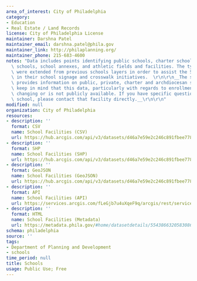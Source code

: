 ```yaml
---
area_of_interest: City of Philadelphia
category:
- Education
- Real Estate / Land Records
license: City of Philadelphia License
maintainer: Darshna Patel
maintainer_email: darshna.patel@phila.gov
maintainer_link: http://philaplanning.org/
maintainer_phone: 215-683-4600
notes: "Data includes points identifying public schools, charter schools, many private\
  \ schools, school annexes, and athletic fields and facilities. The types of data\
  \ were extended from previous schools layers in order to assist the Streets Department\
  \ in their school signage and crosswalk initiatives.  \r\n\r\n__The schools layer\
  \ provides information on public, private, charter and archdiocesan schools. Please\
  \ keep in mind that this data, particularly with regards to enrollment, is constantly\
  \ changing or is not publicly available. If you have specific questions about a\
  \ school, please contact that facility directly.__\r\n\r\n"
modified: null
organization: City of Philadelphia
resources:
- description: ''
  format: CSV
  name: School Facilities (CSV)
  url: https://hub.arcgis.com/api/v3/datasets/d46a7e59e2c246c891fbee778759717e_0/downloads/data?format=csv&spatialRefId=3857&where=1%3D1
- description: ''
  format: SHP
  name: School Facilities (SHP)
  url: https://hub.arcgis.com/api/v3/datasets/d46a7e59e2c246c891fbee778759717e_0/downloads/data?format=shp&spatialRefId=3857&where=1%3D1
- description: ''
  format: GeoJSON
  name: School Facilities (GeoJSON)
  url: https://hub.arcgis.com/api/v3/datasets/d46a7e59e2c246c891fbee778759717e_0/downloads/data?format=geojson&spatialRefId=4326&where=1%3D1
- description: ''
  format: API
  name: School Facilities (API)
  url: https://services.arcgis.com/fLeGjb7u4uXqeF9q/arcgis/rest/services/Schools/FeatureServer/0/query?outFields=*&where=1%3D1
- description: ''
  format: HTML
  name: School Facilities (Metadata)
  url: https://metadata.phila.gov/#home/datasetdetails/5543866320583086178c4ef1/representationdetails/55438aa49b989a05172d0d37/
schema: philadelphia
source: ''
tags:
- Department of Planning and Development
- schools
time_period: null
title: Schools
usage: Public Use; Free
---
```

